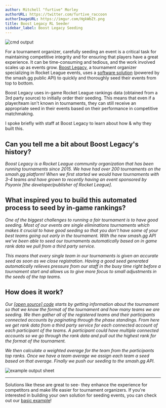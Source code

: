 ```yaml
---
author: Mitchell "furtive" Morley
authorURL: https://twitter.com/furtive_raccoon
authorImageURL: https://imgur.com/HgkWbZt.png
title: Boost Legacy RL Seeder
sidebar_label: Boost Legacy Seeding
---
```


![cmd output](https://imgur.com/SQckzzb.png)

For a tournament organizer, carefully seeding an event is a critical task for maintaining
competitive integrity and for ensuring that players have a great experience.
It can be time-consuming and tedious, and the work involved scales up as events grow.
<a href="https://twitter.com/boostlegacy" target="_blank">Boost Legacy</a>, a tournament organizer specializing in Rocket League events, uses a
<a href="https://github.com/pfeiferj/smash-gg-rocket-league-seeder" target="_blank">software solution</a>
(powered by the smash.gg public API) to quickly and thoroughly seed their events from top to bottom.

<!--truncate-->

Boost Legacy uses in-game Rocket League rankings data (obtained from a 3rd party source) to initially order their seeding.
This means that even if a player/team isn't known in tournaments, they can still receive an appropriate seed in their events based on their
performance in competitive matchmaking.

I spoke briefly with staff at Boost Legacy to learn about how & why they built this.

## Can you tell me a bit about Boost Legacy's history?

_Boost Legacy is a Rocket League community organization that has been running tournaments since 2015.
We have had over 200 tournaments on the smash.gg platform!
When we first started we would have tournaments with 3-4 teams and have grown to recently having an event sponsored by Psyonix
[the developer/publisher of Rocket League]._

## What inspired you to build this automated process to seed by in-game rankings?

_One of the biggest challenges to running a fair tournament is to have good seeding.
Most of our events are single eliminations tournaments which makes it crucial to have good seeding so that you don't have some of your best teams going
out early in the tournament.
With the new smash.gg API we've been able to seed our tournaments automatically based on in game rank data we pull from a third party service._

_This means that every single team in our tournaments is given an accurate seed as soon as we close registration.
Having a good seed generated automatically relieves pressure from our staff in the busy time right before a tournament start and allows us to give more
focus to small adjustments in the seeds of the top teams._

## How does it work?

_Our <a href="https://github.com/pfeiferj/smash-gg-rocket-league-seeder" target="_blank">[open source] code</a>
starts by getting information about the tournament so that we know the format of the tournament and how many teams we are seeding.
We then gather all of the registered teams and their participants connected accounts by paginating through the phase standings.
From here we get rank data from a third party service for each connected account of each participant of the teams.
A participant could have multiple connected accounts so we go through the rank data and pull out the highest rank for the format of the tournament._

_We then calculate a weighted average for the team from the participants top ranks.
Once we have a team average we assign each team a seed based on that average.
Finally we push our seeding to the smash.gg API._

![example output sheet](https://imgur.com/wCYqaE1.png)

---

Solutions like these are great to see- they enhance the experience for competitors and make life easier for tournament organizers.
If you're interested in building your own solution for seeding events, you can check out our [basic example](/docs/e2e/update-phase-seeding)!
